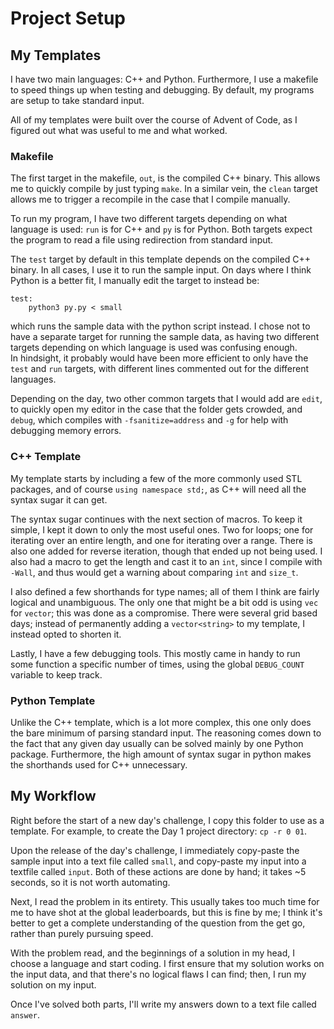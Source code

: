 # Project Setup

## My Templates

I have two main languages: C++ and Python. Furthermore, I use a makefile to speed
things up when testing and debugging. By default, my programs are setup to take
standard input.

All of my templates were built over the course of Advent of Code, as I figured
out what was useful to me and what worked.

### Makefile

The first target in the makefile, `out`, is the compiled C++ binary. This
allows me to quickly compile by just typing `make`. In a similar vein, the
`clean` target allows me to trigger a recompile in the case that I compile
manually.

To run my program, I have two different targets depending on what language is used:
`run` is for C++ and `py` is for Python. Both targets expect the program to read
a file using redirection from standard input.

The `test` target by default in this template depends on the compiled C++ binary.
In all cases, I use it to run the sample input. On days where I think Python is
a better fit, I manually edit the target to instead be:

    test:
        python3 py.py < small

which runs the sample data with the python script instead. I chose not to have a
separate target for running the sample data, as having two different targets
depending on which language is used was confusing enough.  
In hindsight, it probably would have been more efficient to only have the `test`
and `run` targets, with different lines commented out for the different languages.

Depending on the day, two other common targets that I would add are `edit`, to quickly
open my editor in the case that the folder gets crowded, and `debug`, which compiles
with `-fsanitize=address` and `-g` for help with debugging memory errors.

### C++ Template

My template starts by including a few of the more commonly used STL packages, and
of course `using namespace std;`, as C++ will need all the syntax sugar it can get.

The syntax sugar continues with the next section of macros. To keep it simple, I
kept it down to only the most useful ones. Two for loops; one for iterating over
an entire length, and one for iterating over a range. There is also one added for
reverse iteration, though that ended up not being used. I also had a macro to get
the length and cast it to an `int`, since I compile with `-Wall`, and thus would
get a warning about comparing `int` and `size_t`.

I also defined a few shorthands for type names; all of them I think are fairly logical
and unambiguous. The only one that might be a bit odd is using `vec` for `vector`;
this was done as a compromise. There were several grid based days; instead of
permanently adding a `vector<string>` to my template, I instead opted to shorten
it.

Lastly, I have a few debugging tools. This mostly came in handy to run some function
a specific number of times, using the global `DEBUG_COUNT` variable to keep track.

### Python Template

Unlike the C++ template, which is a lot more complex, this one only does the bare
minimum of parsing standard input. The reasoning comes down to the fact that any
given day usually can be solved mainly by one Python package. Furthermore, the high
amount of syntax sugar in python makes the shorthands used for C++ unnecessary.

## My Workflow

Right before the start of a new day's challenge, I copy this folder to use as a
template. For example, to create the Day 1 project directory: `cp -r 0 01`.

Upon the release of the day's challenge, I immediately copy-paste the sample
input into a text file called `small`, and copy-paste my input into a textfile
called `input`. Both of these actions are done by hand; it takes ~5 seconds, so
it is not worth automating.

Next, I read the problem in its entirety. This usually takes too much time for
me to have shot at the global leaderboards, but this is fine by me; I think it's
better to get a complete understanding of the question from the get go, rather than
purely pursuing speed.

With the problem read, and the beginnings of a solution in my head, I choose a
language and start coding. I first ensure that my solution works on the input data,
and that there's no logical flaws I can find; then, I run my solution on my input.

Once I've solved both parts, I'll write my answers down to a text file called `answer`.
